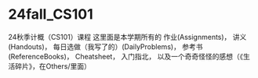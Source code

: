 # 24fall_CS101
24秋季计概（CS101）课程
这里面是本学期所有的
作业(Assignments)，
讲义(Handouts)，
每日选做（我写了的）(DailyProblems)，
参考书(ReferenceBooks)，
Cheatsheet，
入门指北，
以及一个奇奇怪怪的感想（《生活碎片》，在Others/里面）

